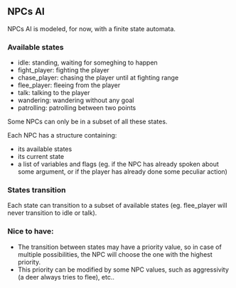 ## NPCs AI
NPCs AI is modeled, for now, with a finite state automata.


### Available states
- idle: standing, waiting for someghing to happen
- fight_player: fighting the player
- chase_player: chasing the player until at fighting range
- flee_player: fleeing from the player
- talk: talking to the player
- wandering: wandering without any goal
- patrolling: patrolling between two points


Some NPCs can only be in a subset of all these states.

Each NPC has a structure containing:
- its available states
- its current state
- a list of variables and flags (eg. if the NPC has already spoken about some argument, or if the player has already done some peculiar action)

### States transition
Each state can transition to a subset of available states (eg. flee_player will never transition to idle or talk).
### Nice to have:
- The transition between states may have a priority value, so in case of multiple possibilities, the NPC will choose the one with the highest priority.
- This priority can be modified by some NPC values, such as aggressivity (a deer always tries to flee), etc..

